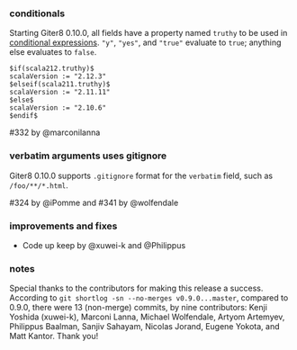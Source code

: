 ### conditionals

Starting Giter8 0.10.0, all fields have a property named `truthy` to be used in [conditional expressions][conditionals].
`"y"`, `"yes"`, and `"true"` evaluate to `true`; anything else evaluates to `false`.

```
$if(scala212.truthy)$
scalaVersion := "2.12.3"
$elseif(scala211.truthy)$
scalaVersion := "2.11.11"
$else$
scalaVersion := "2.10.6"
$endif$
```

#332 by @marconilanna

### verbatim arguments uses gitignore

Giter8 0.10.0 supports `.gitignore` format for the `verbatim` field, such as `/foo/**/*.html`.

#324 by @iPomme and #341 by @wolfendale

### improvements and fixes

- Code up keep by @xuwei-k and @Philippus

### notes

Special thanks to the contributors for making this release a success. According to `git shortlog -sn --no-merges v0.9.0...master`, compared to 0.9.0, there were 13 (non-merge) commits, by nine contributors: Kenji Yoshida (xuwei-k), Marconi Lanna, Michael Wolfendale, Artyom Artemyev, Philippus Baalman, Sanjiv Sahayam, Nicolas Jorand, Eugene Yokota, and Matt Kantor. Thank you!

  [conditionals]: https://github.com/antlr/stringtemplate4/blob/master/doc/templates.md#conditionals
